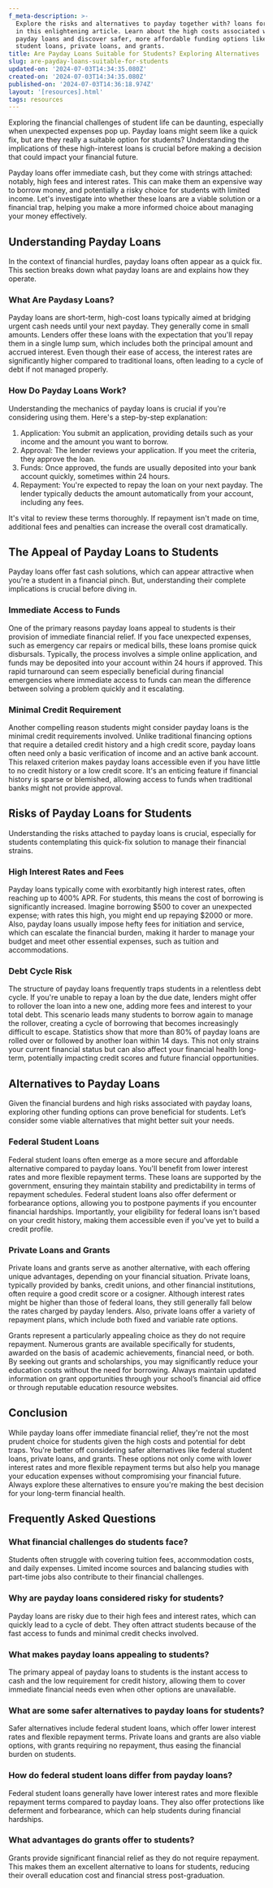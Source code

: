 ```yaml
---
f_meta-description: >-
  Explore the risks and alternatives to payday together with? loans for students
  in this enlightening article. Learn about the high costs associated with
  payday loans and discover safer, more affordable funding options like federal
  student loans, private loans, and grants.
title: Are Payday Loans Suitable for Students? Exploring Alternatives
slug: are-payday-loans-suitable-for-students
updated-on: '2024-07-03T14:34:35.080Z'
created-on: '2024-07-03T14:34:35.080Z'
published-on: '2024-07-03T14:36:18.974Z'
layout: '[resources].html'
tags: resources
---
```


Exploring the financial challenges of student life can be daunting, especially when unexpected expenses pop up. Payday loans might seem like a quick fix, but are they really a suitable option for students? Understanding the implications of these high-interest loans is crucial before making a decision that could impact your financial future.

Payday loans offer immediate cash, but they come with strings attached: notably, high fees and interest rates. This can make them an expensive way to borrow money, and potentially a risky choice for students with limited income. Let's investigate into whether these loans are a viable solution or a financial trap, helping you make a more informed choice about managing your money effectively.

Understanding Payday Loans
--------------------------

In the context of financial hurdles, payday loans often appear as a quick fix. This section breaks down what payday loans are and explains how they operate.

### What Are Paydasy Loans?

Payday loans are short-term, high-cost loans typically aimed at bridging urgent cash needs until your next payday. They generally come in small amounts. Lenders offer these loans with the expectation that you'll repay them in a single lump sum, which includes both the principal amount and accrued interest. Even though their ease of access, the interest rates are significantly higher compared to traditional loans, often leading to a cycle of debt if not managed properly.

### How Do Payday Loans Work?

Understanding the mechanics of payday loans is crucial if you're considering using them. Here's a step-by-step explanation:

1.  Application: You submit an application, providing details such as your income and the amount you want to borrow.
2.  Approval: The lender reviews your application. If you meet the criteria, they approve the loan.
3.  Funds: Once approved, the funds are usually deposited into your bank account quickly, sometimes within 24 hours.
4.  Repayment: You're expected to repay the loan on your next payday. The lender typically deducts the amount automatically from your account, including any fees.

It's vital to review these terms thoroughly. If repayment isn't made on time, additional fees and penalties can increase the overall cost dramatically.

The Appeal of Payday Loans to Students
--------------------------------------

Payday loans offer fast cash solutions, which can appear attractive when you're a student in a financial pinch. But, understanding their complete implications is crucial before diving in.

### Immediate Access to Funds

One of the primary reasons payday loans appeal to students is their provision of immediate financial relief. If you face unexpected expenses, such as emergency car repairs or medical bills, these loans promise quick disbursals. Typically, the process involves a simple online application, and funds may be deposited into your account within 24 hours if approved. This rapid turnaround can seem especially beneficial during financial emergencies where immediate access to funds can mean the difference between solving a problem quickly and it escalating.

### Minimal Credit Requirement

Another compelling reason students might consider payday loans is the minimal credit requirements involved. Unlike traditional financing options that require a detailed credit history and a high credit score, payday loans often need only a basic verification of income and an active bank account. This relaxed criterion makes payday loans accessible even if you have little to no credit history or a low credit score. It's an enticing feature if financial history is sparse or blemished, allowing access to funds when traditional banks might not provide approval.

Risks of Payday Loans for Students
----------------------------------

Understanding the risks attached to payday loans is crucial, especially for students contemplating this quick-fix solution to manage their financial strains.

### High Interest Rates and Fees

Payday loans typically come with exorbitantly high interest rates, often reaching up to 400% APR. For students, this means the cost of borrowing is significantly increased. Imagine borrowing $500 to cover an unexpected expense; with rates this high, you might end up repaying $2000 or more. Also, payday loans usually impose hefty fees for initiation and service, which can escalate the financial burden, making it harder to manage your budget and meet other essential expenses, such as tuition and accommodations.

### Debt Cycle Risk

The structure of payday loans frequently traps students in a relentless debt cycle. If you're unable to repay a loan by the due date, lenders might offer to rollover the loan into a new one, adding more fees and interest to your total debt. This scenario leads many students to borrow again to manage the rollover, creating a cycle of borrowing that becomes increasingly difficult to escape. Statistics show that more than 80% of payday loans are rolled over or followed by another loan within 14 days. This not only strains your current financial status but can also affect your financial health long-term, potentially impacting credit scores and future financial opportunities.

Alternatives to Payday Loans
----------------------------

Given the financial burdens and high risks associated with payday loans, exploring other funding options can prove beneficial for students. Let’s consider some viable alternatives that might better suit your needs.

### Federal Student Loans

Federal student loans often emerge as a more secure and affordable alternative compared to payday loans. You'll benefit from lower interest rates and more flexible repayment terms. These loans are supported by the government, ensuring they maintain stability and predictability in terms of repayment schedules. Federal student loans also offer deferment or forbearance options, allowing you to postpone payments if you encounter financial hardships. Importantly, your eligibility for federal loans isn't based on your credit history, making them accessible even if you've yet to build a credit profile.

### Private Loans and Grants

Private loans and grants serve as another alternative, with each offering unique advantages, depending on your financial situation. Private loans, typically provided by banks, credit unions, and other financial institutions, often require a good credit score or a cosigner. Although interest rates might be higher than those of federal loans, they still generally fall below the rates charged by payday lenders. Also, private loans offer a variety of repayment plans, which include both fixed and variable rate options.

Grants represent a particularly appealing choice as they do not require repayment. Numerous grants are available specifically for students, awarded on the basis of academic achievements, financial need, or both. By seeking out grants and scholarships, you may significantly reduce your education costs without the need for borrowing. Always maintain updated information on grant opportunities through your school’s financial aid office or through reputable education resource websites.

Conclusion
----------

While payday loans offer immediate financial relief, they're not the most prudent choice for students given the high costs and potential for debt traps. You're better off considering safer alternatives like federal student loans, private loans, and grants. These options not only come with lower interest rates and more flexible repayment terms but also help you manage your education expenses without compromising your financial future. Always explore these alternatives to ensure you're making the best decision for your long-term financial health.

Frequently Asked Questions
--------------------------

### What financial challenges do students face?

Students often struggle with covering tuition fees, accommodation costs, and daily expenses. Limited income sources and balancing studies with part-time jobs also contribute to their financial challenges.

### Why are payday loans considered risky for students?

Payday loans are risky due to their high fees and interest rates, which can quickly lead to a cycle of debt. They often attract students because of the fast access to funds and minimal credit checks involved.

### What makes payday loans appealing to students?

The primary appeal of payday loans to students is the instant access to cash and the low requirement for credit history, allowing them to cover immediate financial needs even when other options are unavailable.

### What are some safer alternatives to payday loans for students?

Safer alternatives include federal student loans, which offer lower interest rates and flexible repayment terms. Private loans and grants are also viable options, with grants requiring no repayment, thus easing the financial burden on students.

### How do federal student loans differ from payday loans?

Federal student loans generally have lower interest rates and more flexible repayment terms compared to payday loans. They also offer protections like deferment and forbearance, which can help students during financial hardships.

### What advantages do grants offer to students?

Grants provide significant financial relief as they do not require repayment. This makes them an excellent alternative to loans for students, reducing their overall education cost and financial stress post-graduation.
